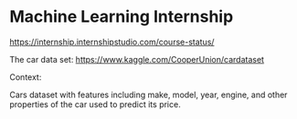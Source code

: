 # Machine Learning Internship
https://internship.internshipstudio.com/course-status/

The car data set:
https://www.kaggle.com/CooperUnion/cardataset

Context:

Cars dataset with features including make, model, year, engine, and other properties of the car used to predict its price.

